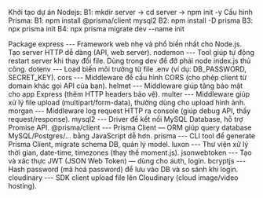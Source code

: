 Khởi tạo dự án Nodejs:
B1: mkdir server -> cd server -> npm init -y
Cấu hình Prisma:
B1: npm install @prisma/client mysql2
B2: npm install -D prisma
B3: npx prisma init
B4: npx prisma migrate dev --name init

Package
express --- Framework web nhẹ và phổ biến nhất cho Node.js. Tạo server HTTP dễ dàng (API, web server).
nodemon --- Tool giúp tự động restart server khi thay đổi file. Dùng trong dev để đỡ phải node index.js thủ công.
dotenv --- Load biến môi trường từ file .env (ví dụ: DB_PASSWORD, SECRET_KEY).
cors --- Middleware để cấu hình CORS (cho phép client từ domain khác gọi API của bạn).
helmet --- Middleware giúp tăng bảo mật cho app Express (thêm HTTP headers bảo vệ).
multer --- Middleware giúp xử lý file upload (multipart/form-data), thường dùng cho upload hình ảnh.
morgan --- Middleware log request HTTP ra console (giúp debug API, thấy request/response).
mysql2 --- Driver để kết nối MySQL Database, hỗ trợ Promise API.
@prisma/client --- Prisma Client — ORM giúp query database MySQL/Postgres/... bằng JavaScript dễ hơn.
prisma --- CLI tool để generate Prisma Client, migrate schema DB, quản lý model.
luxon --- Thư viện xử lý thời gian, date-time, timezones (thay thế moment.js).
jsonwebtoken --- Tạo và xác thực JWT (JSON Web Token) — dùng cho auth, login.
bcryptjs --- Hash password (mã hoá password) để lưu vào DB và so sánh khi login.
cloudinary --- SDK client upload file lên Cloudinary (cloud image/video hosting).
